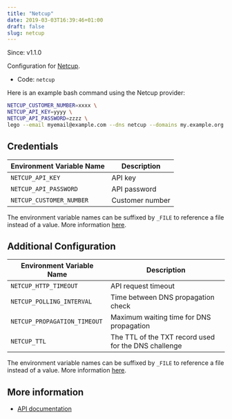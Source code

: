 ```yaml
---
title: "Netcup"
date: 2019-03-03T16:39:46+01:00
draft: false
slug: netcup
---
```


<!-- THIS DOCUMENTATION IS AUTO-GENERATED. PLEASE DO NOT EDIT. -->
<!-- providers/dns/netcup/netcup.toml -->
<!-- THIS DOCUMENTATION IS AUTO-GENERATED. PLEASE DO NOT EDIT. -->

Since: v1.1.0

Configuration for [Netcup](https://www.netcup.eu/).


<!--more-->

- Code: `netcup`

Here is an example bash command using the Netcup provider:

```bash
NETCUP_CUSTOMER_NUMBER=xxxx \
NETCUP_API_KEY=yyyy \
NETCUP_API_PASSWORD=zzzz \
lego --email myemail@example.com --dns netcup --domains my.example.org run
```




## Credentials

| Environment Variable Name | Description |
|-----------------------|-------------|
| `NETCUP_API_KEY` | API key |
| `NETCUP_API_PASSWORD` | API password |
| `NETCUP_CUSTOMER_NUMBER` | Customer number |

The environment variable names can be suffixed by `_FILE` to reference a file instead of a value.
More information [here](/lego/dns/#configuration-and-credentials).


## Additional Configuration

| Environment Variable Name | Description |
|--------------------------------|-------------|
| `NETCUP_HTTP_TIMEOUT` | API request timeout |
| `NETCUP_POLLING_INTERVAL` | Time between DNS propagation check |
| `NETCUP_PROPAGATION_TIMEOUT` | Maximum waiting time for DNS propagation |
| `NETCUP_TTL` | The TTL of the TXT record used for the DNS challenge |

The environment variable names can be suffixed by `_FILE` to reference a file instead of a value.
More information [here](/lego/dns/#configuration-and-credentials).




## More information

- [API documentation](https://www.netcup-wiki.de/wiki/DNS_API)

<!-- THIS DOCUMENTATION IS AUTO-GENERATED. PLEASE DO NOT EDIT. -->
<!-- providers/dns/netcup/netcup.toml -->
<!-- THIS DOCUMENTATION IS AUTO-GENERATED. PLEASE DO NOT EDIT. -->
